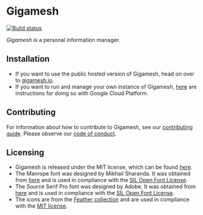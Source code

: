 # Gigamesh

[![Build status](https://github.com/stepchowfun/gigamesh/workflows/Continuous%20integration/badge.svg?branch=master)](https://github.com/stepchowfun/gigamesh/actions?query=branch%3Amaster)

_Gigamesh_ is a personal information manager.

## Installation

- If you want to use the public hosted version of Gigamesh, head on over to [gigamesh.io](https://www.gigamesh.io/).
- If you want to run and manage your own instance of Gigamesh, [here](https://github.com/stepchowfun/gigamesh/blob/master/INSTALLATION.md) are instructions for doing so with Google Cloud Platform.

## Contributing

For information about how to contribute to Gigamesh, see our [contributing guide](https://github.com/stepchowfun/gigamesh/blob/master/CONTRIBUTING.md). Please observe our [code of conduct](https://github.com/stepchowfun/gigamesh/blob/master/CODE_OF_CONDUCT.md).

## Licensing

- Gigamesh is released under the MIT license, which can be found [here](https://github.com/stepchowfun/gigamesh/blob/master/LICENSE.md).
- The Manrope font was designed by Mikhail Sharanda. It was obtained from [here](https://github.com/sharanda/manrope) and is used in compliance with the [SIL Open Font License](https://scripts.sil.org/cms/scripts/page.php?site_id=nrsi&id=OFL).
- The Source Serif Pro font was designed by Adobe. It was obtained from [here](https://github.com/adobe-fonts/source-serif-pro) and is used in compliance with the [SIL Open Font License](https://github.com/adobe-fonts/source-serif-pro/blob/release/LICENSE.md).
- The icons are from the [Feather collection](https://feathericons.com/) and are used in compliance with the [MIT license](https://github.com/feathericons/feather/blob/master/LICENSE).
